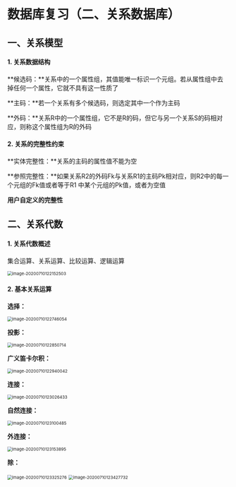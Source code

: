 # 数据库复习（二、关系数据库）

## 一、关系模型

#### 1. 关系数据结构

**候选码：**关系中的一个属性组，其值能唯一标识一个元组。若从属性组中去掉任何一个属性，它就不具有这一性质了

**主码：**若一个关系有多个候选码，则选定其中一个作为主码

**外码：**关系R中的一个属性组，它不是R的码，但它与另一个关系S的码相对应，则称这个属性组为R的外码

#### 2. 关系的完整性约束

**实体完整性：**关系的主码的属性值不能为空

**参照完整性：**如果关系R2的外码Fk与关系R1的主码Pk相对应，则R2中的每一个元组的Fk值或者等于R1 中某个元组的Pk值，或者为空值

**用户自定义的完整性**

## 二、关系代数

#### 1. 关系代数概述

集合运算、关系运算、比较运算、逻辑运算

<img src="https://cdn.jsdelivr.net/gh/1090ym/image/img/image-20200710122152503.png" alt="image-20200710122152503" style="zoom:67%;" />

#### 2. 基本关系运算

**选择：**

<img src="https://cdn.jsdelivr.net/gh/1090ym/image/img/image-20200710122746054.png" alt="image-20200710122746054" style="zoom:67%;" />

**投影：**

<img src="https://cdn.jsdelivr.net/gh/1090ym/image/img/image-20200710122850714.png" alt="image-20200710122850714" style="zoom:67%;" />

**广义笛卡尔积：**

<img src="https://cdn.jsdelivr.net/gh/1090ym/image/img/image-20200710122940042.png" alt="image-20200710122940042" style="zoom:67%;" />

**连接：**

<img src="https://cdn.jsdelivr.net/gh/1090ym/image/img/image-20200710123026433.png" alt="image-20200710123026433" style="zoom:67%;" />

**自然连接：**

<img src="https://cdn.jsdelivr.net/gh/1090ym/image/img/image-20200710123100485.png" alt="image-20200710123100485" style="zoom:67%;" />

**外连接：**

<img src="https://cdn.jsdelivr.net/gh/1090ym/image/img/image-20200710123153895.png" alt="image-20200710123153895" style="zoom:67%;" />

**除：**

<img src="https://cdn.jsdelivr.net/gh/1090ym/image/img/image-20200710123325276.png" alt="image-20200710123325276" style="zoom:67%;" />


<img src="https://cdn.jsdelivr.net/gh/1090ym/image/img/image-20200710123427732.png" alt="image-20200710123427732" style="zoom:67%;" />